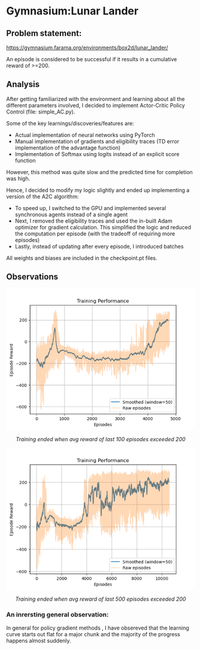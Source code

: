# Gymnasium:Lunar Lander
## Problem statement: 
https://gymnasium.farama.org/environments/box2d/lunar_lander/

An episode is considered to be successful if it results in a cumulative reward of >=200.

## Analysis
After getting familiarized with the environment and learning about all the different parameters involved, I decided to implement Actor-Critic Policy Control (file: simple_AC.py).

Some of the key learnings/discoveries/features are:
* Actual implementation of neural networks using PyTorch
* Manual implementation of gradients and eligibility traces (TD error implementation of the advantage function)
* Implementation of Softmax using logits instead of an explicit score function

However, this method was quite slow and the predicted time for completion was high.

Hence, I decided to modify my logic slightly and ended up implementing a version of the A2C algorithm:

* To speed up, I switched to the GPU and implemented several synchronous agents instead of a single agent
* Next, I removed the eligibility traces and used the in-built Adam optimizer for gradient calculation. This simplified the logic and reduced the computation per episode (with the tradeoff of requiring more episodes)
* Lastly, instead of updating after every episode, I introduced batches

All weights and biases are included in the checkpoint.pt files.

## Observations

<p align="center">
    <img src="performance.png" alt="Lunar Lander Performance" />
</p>
<p align="center"><em>Training ended when avg reward of last 100 episodes exceeded 200</em></p>

<p align="center">
    <img src="performace_lunar.png" alt="Lunar Lander Performance" />
</p>
<p align="center"><em>Training ended when avg reward of last 500 episodes exceeded 200</em></p>

### An inrersting general observation: 
In general for policy gradient methods , I have obsereved that the learning curve starts out flat for a major chunk and the majority of the progress happens almost suddenly. 